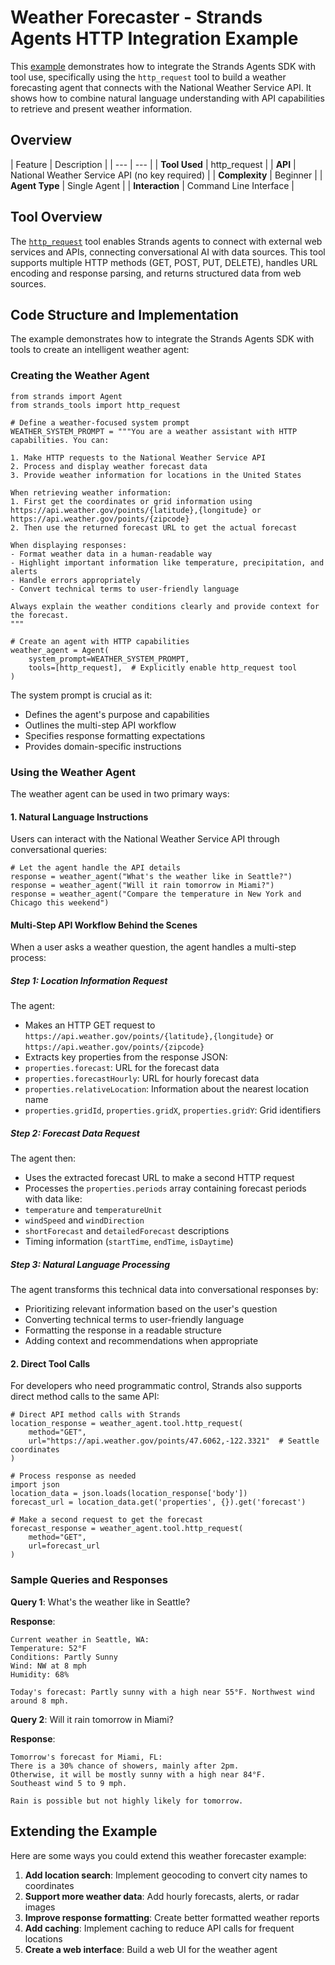 # Weather Forecaster - Strands Agents HTTP Integration Example

This [example](https://github.com/strands-agents/docs/blob/main/docs/examples/python/weather_forecaster.py) demonstrates how to integrate the Strands Agents SDK with tool use, specifically using the `http_request` tool to build a weather forecasting agent that connects with the National Weather Service API. It shows how to combine natural language understanding with API capabilities to retrieve and present weather information.

## Overview

| Feature | Description | | --- | --- | | **Tool Used** | http_request | | **API** | National Weather Service API (no key required) | | **Complexity** | Beginner | | **Agent Type** | Single Agent | | **Interaction** | Command Line Interface |

## Tool Overview

The [`http_request`](https://github.com/strands-agents/tools/blob/main/src/strands_tools/http_request.py) tool enables Strands agents to connect with external web services and APIs, connecting conversational AI with data sources. This tool supports multiple HTTP methods (GET, POST, PUT, DELETE), handles URL encoding and response parsing, and returns structured data from web sources.

## Code Structure and Implementation

The example demonstrates how to integrate the Strands Agents SDK with tools to create an intelligent weather agent:

### Creating the Weather Agent

```
from strands import Agent
from strands_tools import http_request

# Define a weather-focused system prompt
WEATHER_SYSTEM_PROMPT = """You are a weather assistant with HTTP capabilities. You can:

1. Make HTTP requests to the National Weather Service API
2. Process and display weather forecast data
3. Provide weather information for locations in the United States

When retrieving weather information:
1. First get the coordinates or grid information using https://api.weather.gov/points/{latitude},{longitude} or https://api.weather.gov/points/{zipcode}
2. Then use the returned forecast URL to get the actual forecast

When displaying responses:
- Format weather data in a human-readable way
- Highlight important information like temperature, precipitation, and alerts
- Handle errors appropriately
- Convert technical terms to user-friendly language

Always explain the weather conditions clearly and provide context for the forecast.
"""

# Create an agent with HTTP capabilities
weather_agent = Agent(
    system_prompt=WEATHER_SYSTEM_PROMPT,
    tools=[http_request],  # Explicitly enable http_request tool
)
```

The system prompt is crucial as it:

- Defines the agent's purpose and capabilities
- Outlines the multi-step API workflow
- Specifies response formatting expectations
- Provides domain-specific instructions

### Using the Weather Agent

The weather agent can be used in two primary ways:

#### 1. Natural Language Instructions

Users can interact with the National Weather Service API through conversational queries:

```
# Let the agent handle the API details
response = weather_agent("What's the weather like in Seattle?")
response = weather_agent("Will it rain tomorrow in Miami?")
response = weather_agent("Compare the temperature in New York and Chicago this weekend")
```

#### Multi-Step API Workflow Behind the Scenes

When a user asks a weather question, the agent handles a multi-step process:

##### Step 1: Location Information Request

The agent:

- Makes an HTTP GET request to `https://api.weather.gov/points/{latitude},{longitude}` or `https://api.weather.gov/points/{zipcode}`
- Extracts key properties from the response JSON:
- `properties.forecast`: URL for the forecast data
- `properties.forecastHourly`: URL for hourly forecast data
- `properties.relativeLocation`: Information about the nearest location name
- `properties.gridId`, `properties.gridX`, `properties.gridY`: Grid identifiers

##### Step 2: Forecast Data Request

The agent then:

- Uses the extracted forecast URL to make a second HTTP request
- Processes the `properties.periods` array containing forecast periods with data like:
- `temperature` and `temperatureUnit`
- `windSpeed` and `windDirection`
- `shortForecast` and `detailedForecast` descriptions
- Timing information (`startTime`, `endTime`, `isDaytime`)

##### Step 3: Natural Language Processing

The agent transforms this technical data into conversational responses by:

- Prioritizing relevant information based on the user's question
- Converting technical terms to user-friendly language
- Formatting the response in a readable structure
- Adding context and recommendations when appropriate

#### 2. Direct Tool Calls

For developers who need programmatic control, Strands also supports direct method calls to the same API:

```
# Direct API method calls with Strands
location_response = weather_agent.tool.http_request(
    method="GET",
    url="https://api.weather.gov/points/47.6062,-122.3321"  # Seattle coordinates
)

# Process response as needed
import json
location_data = json.loads(location_response['body'])
forecast_url = location_data.get('properties', {}).get('forecast')

# Make a second request to get the forecast
forecast_response = weather_agent.tool.http_request(
    method="GET",
    url=forecast_url
)
```

### Sample Queries and Responses

**Query 1**: What's the weather like in Seattle?

**Response**:

```
Current weather in Seattle, WA:
Temperature: 52°F
Conditions: Partly Sunny
Wind: NW at 8 mph
Humidity: 68%

Today's forecast: Partly sunny with a high near 55°F. Northwest wind around 8 mph.
```

**Query 2**: Will it rain tomorrow in Miami?

**Response**:

```
Tomorrow's forecast for Miami, FL:
There is a 30% chance of showers, mainly after 2pm.
Otherwise, it will be mostly sunny with a high near 84°F.
Southeast wind 5 to 9 mph.

Rain is possible but not highly likely for tomorrow.
```

## Extending the Example

Here are some ways you could extend this weather forecaster example:

1. **Add location search**: Implement geocoding to convert city names to coordinates
1. **Support more weather data**: Add hourly forecasts, alerts, or radar images
1. **Improve response formatting**: Create better formatted weather reports
1. **Add caching**: Implement caching to reduce API calls for frequent locations
1. **Create a web interface**: Build a web UI for the weather agent
